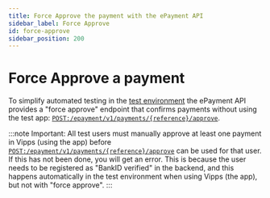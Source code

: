 ```yaml
---
title: Force Approve the payment with the ePayment API
sidebar_label: Force Approve
id: force-approve
sidebar_position: 200
---
```


# Force Approve a payment

To simplify automated testing in the
[test environment](https://developer.vippsmobilepay.com/docs/vipps-developers/test-environment/)
the ePayment API provides a "force approve" endpoint that confirms payments
without using the test app:
[`POST:/epayment/v1/payments/{reference}/approve`][force-approve-endpoint].

:::note
Important: All test users must manually approve at least one payment in Vipps (using the app)
before
[`POST:/epayment/v1/payments/{reference}/approve`][force-approve-endpoint]
can be used for that user. If this has not been done, you will get an error.
This is because the user needs to be registered as "BankID verified" in the backend,
and this happens automatically in the test environment when using Vipps (the app),
but not with "force approve".
:::

[force-approve-endpoint]: https://developer.vippsmobilepay.com/api/epayment#tag/ForceApprove
